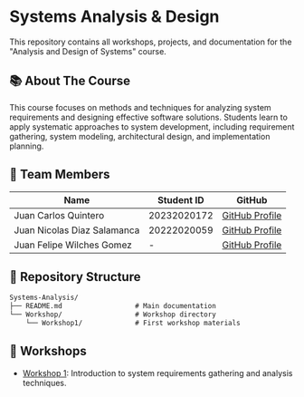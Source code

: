 # Systems Analysis & Design

This repository contains all workshops, projects, and documentation for the "Analysis and Design of Systems" course.

## 📚 About The Course

This course focuses on methods and techniques for analyzing system requirements and designing effective software solutions. Students learn to apply systematic approaches to system development, including requirement gathering, system modeling, architectural design, and implementation planning.

## 👥 Team Members

| Name | Student ID | GitHub |
|------|------------|--------|
| Juan Carlos Quintero | 20232020172 | [GitHub Profile](https://github.com/JKVely) |
| Juan Nicolas Diaz Salamanca | 20222020059 | [GitHub Profile](https://github.com/jnicolasdz) |
| Juan Felipe Wilches Gomez | - | [GitHub Profile](https://github.com/jfwil) |

## 📂 Repository Structure

```md
Systems-Analysis/
├── README.md                  # Main documentation
└── Workshop/                  # Workshop directory
    └── Workshop1/             # First workshop materials
```

## 🚀 Workshops

- [Workshop 1](/Workshop/Workshop1/): Introduction to system requirements gathering and analysis techniques.
  